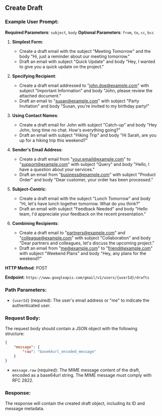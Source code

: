 ## Create Draft

### Example User Prompt:
**Required Parameters**: `subject`, `body`
**Optional Parameters**: `from`, `to`, `cc`, `bcc`


1. **Simplest Form**:
   - Create a draft email with the subject "Meeting Tomorrow" and the body "Hi, just a reminder about our meeting tomorrow."
   - Draft an email with subject "Quick Update" and body "Hey, I wanted to give you a quick update on the project."

2. **Specifying Recipient**:
   - Create a draft email addressed to "john.doe@example.com" with subject "Important Information" and body "John, please review the attached document."
   - Draft an email to "susan@example.com" with subject "Party Invitation" and body "Susan, you're invited to my birthday party!"

3. **Using Contact Names**:
   - Create a draft email for John with subject "Catch-up" and body "Hey John, long time no chat. How's everything going?"
   - Draft an email with subject "Hiking Trip" and body "Hi Sarah, are you up for a hiking trip this weekend?"

4. **Sender's Email Address**:
   - Create a draft email from "your.email@example.com" to "support@example.com" with subject "Query" and body "Hello, I have a question about your services."
   - Draft an email from "business@example.com" with subject "Product Order" and body "Dear customer, your order has been processed."

5. **Subject-Centric**:
   - Create a draft email with the subject "Lunch Tomorrow" and body "Hi, let's have lunch together tomorrow. What do you think?"
   - Draft an email with subject "Feedback Needed" and body "Hello team, I'd appreciate your feedback on the recent presentation."

6. **Combining Recipients**:
   - Create a draft email to "partners@example.com" and "colleague@example.com" with subject "Collaboration" and body "Dear partners and colleagues, let's discuss the upcoming project."
   - Draft an email from "me@example.com" to "friend@example.com" with subject "Weekend Plans" and body "Hey, any plans for the weekend?"

**HTTP Method**: POST

**Endpoint**: `https://www.googleapis.com/gmail/v1/users/{userId}/drafts`

### Path Parameters:

- `{userId}` (required): The user's email address or "me" to indicate the authenticated user.

### Request Body:

The request body should contain a JSON object with the following structure:

```json
{
    "message": {
        "raw": "base64url_encoded_message"
    }
}
```

- `message.raw` (required): The MIME message content of the draft, encoded as a base64url string. The MIME message must comply with RFC 2822.

### Response:

The response will contain the created draft object, including its ID and message metadata.

